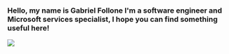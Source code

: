 ### Hello, my name is Gabriel Follone I'm a software engineer and Microsoft services specialist, I hope you can find something useful here!

<div>
  <a href="https://www.linkedin.com/in/ant%C3%B4nio-gabriel-follone-gra%C3%A7a-a03515184/" target="_blank"><img src="https://img.shields.io/badge/-LinkedIn-%230077B5?style=for-the-badge&logo=linkedin&logoColor=white" target="_blank"></a>  
</div>
